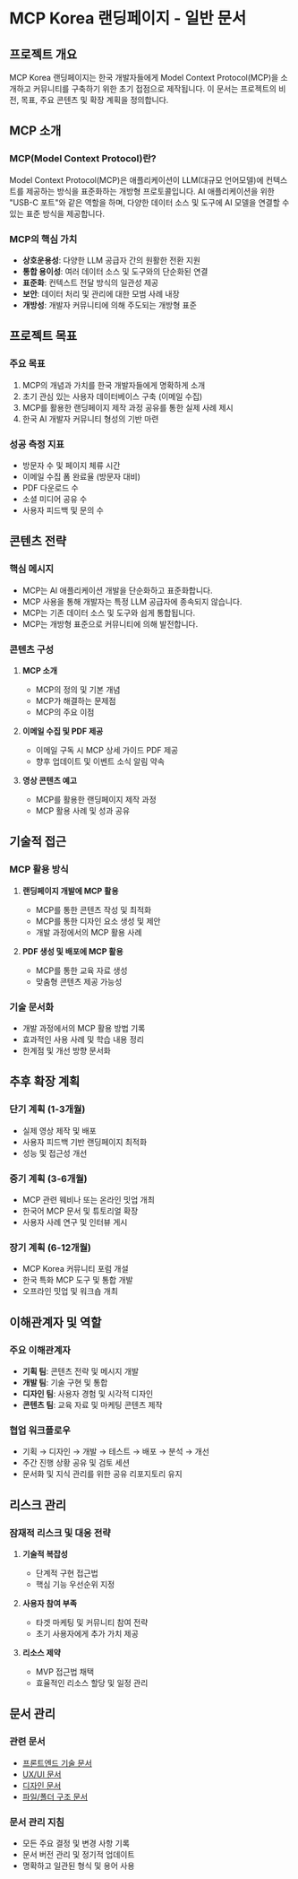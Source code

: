 # MCP Korea 랜딩페이지 - 일반 문서

## 프로젝트 개요

MCP Korea 랜딩페이지는 한국 개발자들에게 Model Context Protocol(MCP)을 소개하고 커뮤니티를 구축하기 위한 초기 접점으로 제작됩니다. 이 문서는 프로젝트의 비전, 목표, 주요 콘텐츠 및 확장 계획을 정의합니다.

## MCP 소개

### MCP(Model Context Protocol)란?

Model Context Protocol(MCP)은 애플리케이션이 LLM(대규모 언어모델)에 컨텍스트를 제공하는 방식을 표준화하는 개방형 프로토콜입니다. AI 애플리케이션을 위한 "USB-C 포트"와 같은 역할을 하며, 다양한 데이터 소스 및 도구에 AI 모델을 연결할 수 있는 표준 방식을 제공합니다.

### MCP의 핵심 가치

- **상호운용성**: 다양한 LLM 공급자 간의 원활한 전환 지원
- **통합 용이성**: 여러 데이터 소스 및 도구와의 단순화된 연결
- **표준화**: 컨텍스트 전달 방식의 일관성 제공
- **보안**: 데이터 처리 및 관리에 대한 모범 사례 내장
- **개방성**: 개발자 커뮤니티에 의해 주도되는 개방형 표준

## 프로젝트 목표

### 주요 목표

1. MCP의 개념과 가치를 한국 개발자들에게 명확하게 소개
2. 초기 관심 있는 사용자 데이터베이스 구축 (이메일 수집)
3. MCP를 활용한 랜딩페이지 제작 과정 공유를 통한 실제 사례 제시
4. 한국 AI 개발자 커뮤니티 형성의 기반 마련

### 성공 측정 지표

- 방문자 수 및 페이지 체류 시간
- 이메일 수집 폼 완료율 (방문자 대비)
- PDF 다운로드 수
- 소셜 미디어 공유 수
- 사용자 피드백 및 문의 수

## 콘텐츠 전략

### 핵심 메시지

- MCP는 AI 애플리케이션 개발을 단순화하고 표준화합니다.
- MCP 사용을 통해 개발자는 특정 LLM 공급자에 종속되지 않습니다.
- MCP는 기존 데이터 소스 및 도구와 쉽게 통합됩니다.
- MCP는 개방형 표준으로 커뮤니티에 의해 발전합니다.

### 콘텐츠 구성

1. **MCP 소개**
   - MCP의 정의 및 기본 개념
   - MCP가 해결하는 문제점
   - MCP의 주요 이점

2. **이메일 수집 및 PDF 제공**
   - 이메일 구독 시 MCP 상세 가이드 PDF 제공
   - 향후 업데이트 및 이벤트 소식 알림 약속

3. **영상 콘텐츠 예고**
   - MCP를 활용한 랜딩페이지 제작 과정
   - MCP 활용 사례 및 성과 공유

## 기술적 접근

### MCP 활용 방식

1. **랜딩페이지 개발에 MCP 활용**
   - MCP를 통한 콘텐츠 작성 및 최적화
   - MCP를 통한 디자인 요소 생성 및 제안
   - 개발 과정에서의 MCP 활용 사례

2. **PDF 생성 및 배포에 MCP 활용**
   - MCP를 통한 교육 자료 생성
   - 맞춤형 콘텐츠 제공 가능성

### 기술 문서화

- 개발 과정에서의 MCP 활용 방법 기록
- 효과적인 사용 사례 및 학습 내용 정리
- 한계점 및 개선 방향 문서화

## 추후 확장 계획

### 단기 계획 (1-3개월)

- 실제 영상 제작 및 배포
- 사용자 피드백 기반 랜딩페이지 최적화
- 성능 및 접근성 개선

### 중기 계획 (3-6개월)

- MCP 관련 웨비나 또는 온라인 밋업 개최
- 한국어 MCP 문서 및 튜토리얼 확장
- 사용자 사례 연구 및 인터뷰 게시

### 장기 계획 (6-12개월)

- MCP Korea 커뮤니티 포럼 개설
- 한국 특화 MCP 도구 및 통합 개발
- 오프라인 밋업 및 워크숍 개최

## 이해관계자 및 역할

### 주요 이해관계자

- **기획 팀**: 콘텐츠 전략 및 메시지 개발
- **개발 팀**: 기술 구현 및 통합
- **디자인 팀**: 사용자 경험 및 시각적 디자인
- **콘텐츠 팀**: 교육 자료 및 마케팅 콘텐츠 제작

### 협업 워크플로우

- 기획 → 디자인 → 개발 → 테스트 → 배포 → 분석 → 개선
- 주간 진행 상황 공유 및 검토 세션
- 문서화 및 지식 관리를 위한 공유 리포지토리 유지

## 리스크 관리

### 잠재적 리스크 및 대응 전략

1. **기술적 복잡성**
   - 단계적 구현 접근법
   - 핵심 기능 우선순위 지정

2. **사용자 참여 부족**
   - 타겟 마케팅 및 커뮤니티 참여 전략
   - 초기 사용자에게 추가 가치 제공

3. **리소스 제약**
   - MVP 접근법 채택
   - 효율적인 리소스 할당 및 일정 관리

## 문서 관리

### 관련 문서

- [프론트엔드 기술 문서](frontend.md)
- [UX/UI 문서](ux-ui.md)
- [디자인 문서](design.md)
- [파일/폴더 구조 문서](file-structure.md)

### 문서 관리 지침

- 모든 주요 결정 및 변경 사항 기록
- 문서 버전 관리 및 정기적 업데이트
- 명확하고 일관된 형식 및 용어 사용 